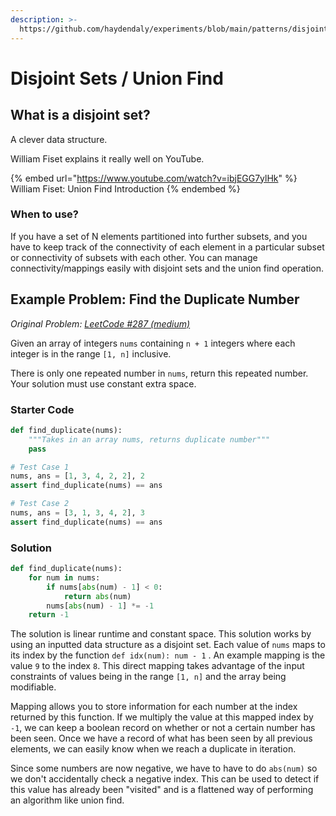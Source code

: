 ```yaml
---
description: >-
  https://github.com/haydendaly/experiments/blob/main/patterns/disjoint_sets.ipynb
---
```


# Disjoint Sets / Union Find

## What is a disjoint set?

A clever data structure.

William Fiset explains it really well on YouTube.

{% embed url="https://www.youtube.com/watch?v=ibjEGG7ylHk" %}
William Fiset: Union Find Introduction
{% endembed %}

### When to use?

If you have a set of N elements partitioned into further subsets, and you have to keep track of the connectivity of each element in a particular subset or connectivity of subsets with each other. You can manage connectivity/mappings easily with disjoint sets and the union find operation.

## Example Problem: Find the Duplicate Number

_Original Problem:_ [_LeetCode #287 (medium)_](https://leetcode.com/problems/find-the-duplicate-number/)

Given an array of integers `nums` containing `n + 1` integers where each integer is in the range `[1, n]` inclusive.

There is only one repeated number in `nums`, return this repeated number. Your solution must use constant extra space.

### Starter Code

```python
def find_duplicate(nums):
    """Takes in an array nums, returns duplicate number"""
    pass

# Test Case 1
nums, ans = [1, 3, 4, 2, 2], 2
assert find_duplicate(nums) == ans

# Test Case 2
nums, ans = [3, 1, 3, 4, 2], 3
assert find_duplicate(nums) == ans
```

### Solution

```python
def find_duplicate(nums): 
    for num in nums: 
        if nums[abs(num) - 1] < 0: 
            return abs(num) 
        nums[abs(num) - 1] *= -1 
    return -1
```

The solution is linear runtime and constant space. This solution works by using an inputted data structure as a disjoint set. Each value of `nums` maps to its index by the function `def idx(num): num - 1` . An example mapping is the value `9` to the index `8`. This direct mapping takes advantage of the input constraints of values being in the range `[1, n]` and the array being modifiable.

Mapping allows you to store information for each number at the index returned by this function. If we multiply the value at this mapped index by `-1`, we can keep a boolean record on whether or not a certain number has been seen. Once we have a record of what has been seen by all previous elements, we can easily know when we reach a duplicate in iteration.

Since some numbers are now negative, we have to have to do `abs(num)` so we don't accidentally check a negative index. This can be used to detect if this value has already been "visited" and is a flattened way of performing an algorithm like union find.
